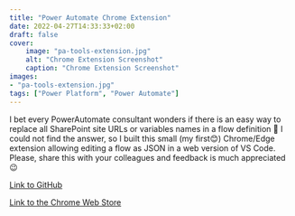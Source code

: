 ```yaml
---
title: "Power Automate Chrome Extension"
date: 2022-04-27T14:33:33+02:00
draft: false
cover:
    image: "pa-tools-extension.jpg"
    alt: "Chrome Extension Screenshot"
    caption: "Chrome Extension Screenshot"
images:
- "pa-tools-extension.jpg"
tags: ["Power Platform", "Power Automate"]
---
```


I bet every PowerAutomate consultant wonders if there is an easy way to replace all SharePoint site URLs or variables names in a flow definition 🤔 I could not find the answer, so I built this small (my first😊) Chrome/Edge extension allowing editing a flow as JSON in a web version of VS Code. Please, share this with your colleagues and feedback is much appreciated 😉

[Link to GitHub](https://github.com/rithala/power-automate-tools)

[Link to the Chrome Web Store](https://chrome.google.com/webstore/detail/power-automate-tools/jccblbmcghkddifenlocnjfmeemjeacc)

